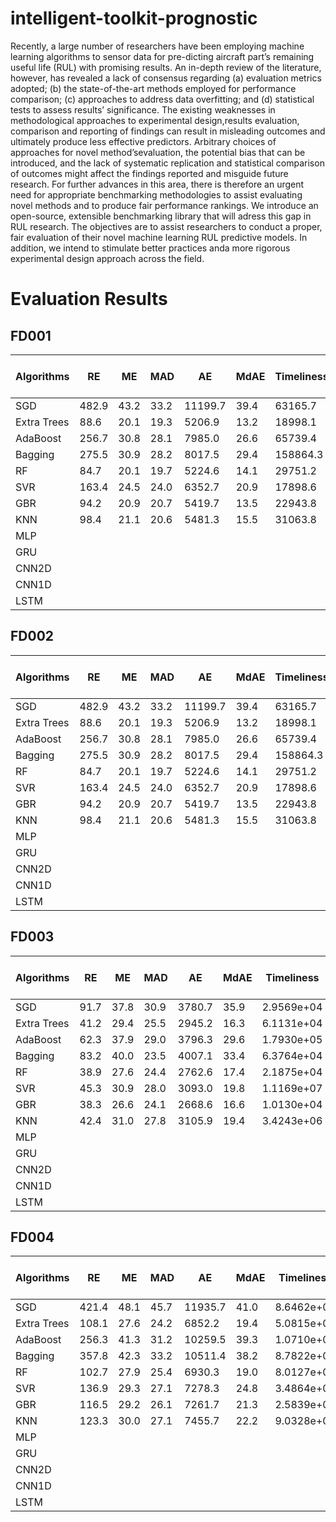 # intelligent-toolkit-prognostic

Recently,  a  large  number  of  researchers  have  been employing  machine  learning  algorithms  to  sensor  data  for  pre-dicting aircraft part’s remaining useful life (RUL) with promising results.   An   in-depth   review   of   the   literature,   however,   has revealed  a  lack  of  consensus  regarding  (a)  evaluation  metrics adopted;  (b)  the  state-of-the-art  methods  employed  for  performance comparison; (c)  approaches  to  address  data  overfitting; and (d) statistical tests to assess results’ significance. The existing weaknesses in methodological approaches to experimental design,results evaluation, comparison and reporting of findings can result in misleading outcomes and ultimately produce less effective predictors.  Arbitrary  choices  of  approaches  for  novel  method’sevaluation,  the  potential  bias  that  can  be  introduced,  and  the lack   of   systematic   replication   and   statistical   comparison   of outcomes might affect the findings reported and misguide future research.  For  further  advances  in  this  area,  there  is  therefore an urgent need for appropriate benchmarking methodologies to assist evaluating novel methods and to produce fair performance rankings.  We  introduce  an  open-source,  extensible benchmarking library that will adress this gap in RUL research. The  objectives  are  to  assist  researchers  to  conduct  a  proper, fair  evaluation  of  their  novel  machine  learning  RUL  predictive models. In addition, we intend to stimulate better practices anda  more  rigorous  experimental  design  approach  across  the  field.

# Evaluation Results

## FD001
| Algorithms  | RE    | ME  | MAD | AE     | MdAE | Timeliness | MAE | RMSE | R²   | sMAPE (%) | Training Time (s) | Testing Time (s) |
|-------------|-------|-----|-----|--------|------|------------|-----|------|------|-----------|-------------------|------------------|
| SGD         | 482.9 | 43.2|33.2 | 11199.7|39.4  | 63165.7    | 43.2| 51.7 | 0.073| 59.6      |   0.258           |   0.010               |
| Extra Trees | 88.6  | 20.1|19.3 | 5206.9 |13.2  | 18998.1    | 20.1| 27.4 | 0.738| 27.9      |   56.1            |   2.78                 |
| AdaBoost    | 256.7 | 30.8|28.1 | 7985.0 |26.6  | 65739.4    | 30.8| 37.4 | 0.514| 48.5      |   58.6            |   0.037               |
| Bagging     | 275.5 | 30.9|28.2 | 8017.5 |29.4  | 158864.3   | 30.9| 36.6 | 0.534| 50.4      |   4.42            |   0.082               |
| RF          | 84.7  | 20.1|19.7 | 5224.6 |14.1  | 29751.2    | 20.1| 27.9 | 0.730| 27.6      |   126.6           |   2.26                 |
| SVR         | 163.4 | 24.5|24.0 | 6352.7 |20.9  | 17898.6    | 24.5| 30.3 | 0.682| 45.8      |   139.5           |   0.269               |
| GBR         | 94.2  | 20.9|20.7 | 5419.7 |13.5  | 22943.8    | 20.9| 28.2 | 0.723| 33.3      |   32.4            |   0.016               |
| KNN         | 98.4  | 21.1|20.6 | 5481.3 |15.5  | 31063.8    | 21.1| 28.5 | 0.717| 30.1      |   0.004           |   0.621               |
| MLP         |       |     |     |        |      |            |     |      |     |            |                   |                  |
| GRU         |       |     |     |        |      |            |     |      |     |            |                   |                  |
| CNN2D       |       |     |     |        |      |            |     |      |     |            |                   |                  |
| CNN1D       |       |     |     |        |      |            |     |      |     |            |                   |                  |
| LSTM        |       |     |     |        |      |            |     |      |     |            |                   |                  |

## FD002
| Algorithms  | RE    | ME  | MAD | AE     | MdAE | Timeliness | MAE | RMSE | R²   | sMAPE (%) | Training Time (s) | Testing Time (s) |
|-------------|-------|-----|-----|--------|------|------------|-----|------|------|-----------|-------------------|------------------|
| SGD         | 482.9 | 43.2|33.2 | 11199.7|39.4  | 63165.7    | 43.2| 51.7 | 0.073| 59.6      |   0.258           |   0.010               |
| Extra Trees | 88.6  | 20.1|19.3 | 5206.9 |13.2  | 18998.1    | 20.1| 27.4 | 0.738| 27.9      |   56.1            |   2.78                 |
| AdaBoost    | 256.7 | 30.8|28.1 | 7985.0 |26.6  | 65739.4    | 30.8| 37.4 | 0.514| 48.5      |   58.6            |   0.037               |
| Bagging     | 275.5 | 30.9|28.2 | 8017.5 |29.4  | 158864.3   | 30.9| 36.6 | 0.534| 50.4      |   4.42            |   0.082               |
| RF          | 84.7  | 20.1|19.7 | 5224.6 |14.1  | 29751.2    | 20.1| 27.9 | 0.730| 27.6      |   126.6           |   2.26                 |
| SVR         | 163.4 | 24.5|24.0 | 6352.7 |20.9  | 17898.6    | 24.5| 30.3 | 0.682| 45.8      |   139.5           |   0.269               |
| GBR         | 94.2  | 20.9|20.7 | 5419.7 |13.5  | 22943.8    | 20.9| 28.2 | 0.723| 33.3      |   32.4            |   0.016               |
| KNN         | 98.4  | 21.1|20.6 | 5481.3 |15.5  | 31063.8    | 21.1| 28.5 | 0.717| 30.1      |   0.004           |   0.621               |
| MLP         |       |     |     |        |      |            |     |      |     |            |                   |                  |
| GRU         |       |     |     |        |      |            |     |      |     |            |                   |                  |
| CNN2D       |       |     |     |        |      |            |     |      |     |            |                   |                  |
| CNN1D       |       |     |     |        |      |            |     |      |     |            |                   |                  |
| LSTM        |       |     |     |        |      |            |     |      |     |            |                   |                  |

## FD003
| Algorithms  | RE | ME | MAD | AE     | MdAE | Timeliness | MAE | RMSE | R²   | sMAPE (%) | Training Time (s) | Testing Time (s) |
|-------------|----|----|-----|--------|------|------------|-----|------|------|-----------|-------------------|------------------|
| SGD         |91.7|37.8| 30.9| 3780.7 |35.9  | 2.9569e+04 |37.8 | 45.2 |-0.195| 55.6      |  0.137            |   0.002               |
| Extra Trees |41.2|29.4| 25.5| 2945.2 |16.3  | 6.1131e+04 | 29.4| 41.8 |-0.020| 31.3      |  6.763            |   0.044               |
| AdaBoost    |62.3|37.9| 29.0| 3796.3 |29.6  | 1.7930e+05 | 37.9| 50.2 |-0.474| 43.4      |  119.9            |   0.065               |
| Bagging     |83.2|40.0| 23.5| 4007.1 |33.4  | 6.3764e+04 | 40.0| 48.5 |-0.376| 49.4      |  0.494            |   0.013               |
| RF          |38.9|27.6| 24.4| 2762.6 |17.4  | 2.1875e+04 | 27.6| 38.9 |0.114 | 30.2      |  25.9             |   0.041               |
| SVR         |45.3|30.9| 28.0| 3093.0 |19.8  | 1.1169e+07 | 30.9| 45.4 |-0.206| 34.6      |   28.0            |   0.099               |
| GBR         |38.3|26.6| 24.1| 2668.6 |16.6  | 1.0130e+04 | 26.6| 37.2 |0.189 | 31.8      |   10.2            |   0.004               |
| KNN         |42.4|31.0| 27.8| 3105.9 |19.4  | 3.4243e+06 | 31.0| 45.5 |-0.210| 31.8      |   0.023           |   0.071               |
| MLP         |    |    |     |        |      |            |     |      |      |           |                   |                       |
| GRU         |    |    |     |        |      |            |     |      |      |           |                   |                       |
| CNN2D       |    |    |     |        |      |            |     |      |      |           |                   |                       |
| CNN1D       |    |    |     |        |      |            |     |      |      |           |                   |                       |
| LSTM        |    |    |     |        |      |            |     |      |      |           |                   |                       |

## FD004
| Algorithms  | RE    | ME   | MAD  | AE      | MdAE | Timeliness | MAE  | RMSE | R²     | sMAPE (%) | Training Time (s) | Testing Time (s) |
|-------------|-------|------|------|---------|------|------------|------|------|--------|-----------|-------------------|------------------|
| SGD         | 421.4 | 48.1 | 45.7 | 11935.7 | 41.0 | 8.6462e+08 | 48.1 | 59.8 | -0.204 | 68.7      |  0.126            |        0.011      |
| Extra Trees | 108.1 | 27.6 | 24.2 | 6852.2  | 19.4 | 5.0815e+04 | 27.6 | 37.5 | 0.525  | 33.0      |   51.5            |        2.5        |
| AdaBoost    | 256.3 | 41.3 | 31.2 | 10259.5 | 39.3 | 1.0710e+05 | 41.3 | 49.6 | 0.169  | 52.3      |   139.3           |        0.058      |
| Bagging     | 357.8 | 42.3 | 33.2 | 10511.4 | 38.2 | 8.7822e+04 | 42.3 | 51.1 | 0.120  | 54.8      |    2.5            |        0.044      |
| RF          | 102.7 | 27.9 | 25.4 | 6930.3  | 19.0 | 8.0127e+04 | 27.9 | 38.6 | 0.496  | 32.3      |    170.1          |        2.7        |
| SVR         | 136.9 | 29.3 | 27.1 | 7278.3  | 24.8 | 3.4864e+04 | 29.3 | 37.2 | 0.532  | 42.8      |    144.9          |        0.351      |
| GBR         | 116.5 | 29.2 | 26.1 | 7261.7  | 21.3 | 2.5839e+05 | 29.2 | 40.3 | 0.451  | 37.4      |    31.3           |        0.025      |
| KNN         | 123.3 | 30.0 | 27.1 | 7455.7  | 22.2 | 9.0328e+04 | 30.0 | 40.2 | 0.453  | 36.1      |    0.114          |        0.230      |
| MLP         |        |    |       |         |      |            |      |      |        |           |                   |                   |
| GRU         |        |    |       |         |      |            |      |      |        |           |                   |                   |
| CNN2D       |        |    |       |         |      |            |      |      |        |           |                   |                   |
| CNN1D       |        |    |       |         |      |            |      |      |        |           |                   |                   |
| LSTM        |        |    |       |         |      |            |      |      |        |           |                   |                   |
